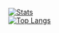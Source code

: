 [![Stats](https://github-readme-stats.vercel.app/api?username=Bakabreak&theme=react&show_icons=true&include_all_commits=true&count_private=true&v=123)](#)  
[![Top Langs](https://github-readme-stats.vercel.app/api/top-langs/?username=Bakabreak&theme=react&layout=compact&hide=Batchfile&card_width=445)](#)
